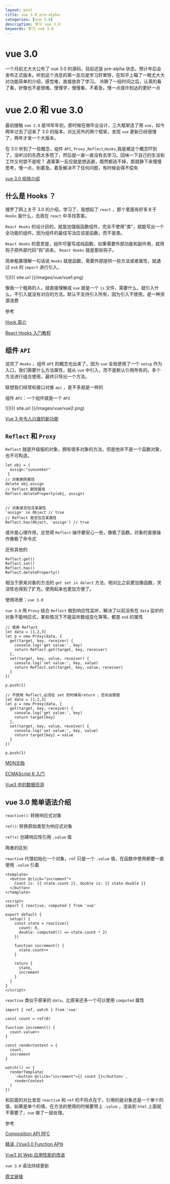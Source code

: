 ```yaml
---
layout: post
title: vue 3.0 pre-alpha
categories: [vue 3.0]
description: 学习 vue 3.0
keywords: 学习 vue 3.0
---
```


# vue 3.0 
一个月前尤大大公布了 vue 3.0 的源码，目前还是 pre-alpha 状态，预计年后会发布正式版本。听到这个消息的第一反应是学习好累呀，在知乎上瞄了一眼尤大大对功能简单的介绍，感觉难，直接放弃了学习。
冷静了一段时间之后，认真的看了看，好像也不是很难。慢慢学，慢慢看，不着急。慢一点或许到达的更好一点

# vue 2.0 和 vue 3.0 
最初接触 `vue 2.0` 是18年年初，那时候在做毕业设计，三大框架选了用 `vue`，如今两年过去了迎来了 3.0 的版本。对比另外的两个框架，发现 `vue` 更新已经很慢了，两年才发一个大版本。

在 3.0 听到了一些概念，组件 `API`, `Proxy` ,`Reflect`,`Hooks`,我是被这个概念吓到了，没听过的东西太多慌了，然后就一直一直没有去学习。回味一下自己的生活和工作又何尝不是呢？
遇事第一反应就是想逃避，既然都逃不掉，那就静下来慢慢思考，慢一点，别着急。着急解决不了任何问题，有时候会得不偿失

[vue 3.0  视频介绍](https://www.vuemastery.com/courses/vue-3-essentials/why-the-composition-api/)

## 什么是 Hooks ？

搜罗了网上关于 3.0 的介绍，学习了，我想起了 `react` ，那个里面有好多关于 `Hooks` 是什么，去我在 `react` 中寻找答案。

`React Hooks` 的设计目的，就是加强版函数组件，完全不使用"类"，就能写出一个全功能的组件。因为组件的最佳写法应该是函数，而不是类。

`React Hooks` 的意思是，组件尽量写成纯函数，如果需要外部功能和副作用，就用钩子把外部代码"钩"进来。 `React Hooks` 就是那些钩子。

简单粗暴理解一句话说 `Hooks` 就是函数，需要外部提供一些方法或者属性，就通过 `es6` 的 `import` 进行引入。
 

 ![]({{ site.url }}/images/vue/vue1.png)

像我一个粗熟的人，就直接理解成 `vue` 就是一个 `js` 文件，需要什么，就引入什么，不引入就没有对应的方法。默认不支持引入所有，因为引入不使用，是一种资源浪费

参考 

[Hook 简介](https://zh-hans.reactjs.org/docs/hooks-intro.html)

[React Hooks 入门教程](https://www.ruanyifeng.com/blog/2019/09/react-hooks.html)

## 组件 `API`
说完了 `Hooks` ，组件 `API` 的概念也出来了。因为 `vue` 全局使用了一个 `setup` 作为入口，我们需要什么方法属性，就从 `vue` 中引入，而不是默认引用所有的。多个方法进行组合使用，最终只导出一个方法。

联想我们经常和接口对接 `api` ，差不多就是一样的

组件 `API`：一个组件就是一个 `API` 

![]({{ site.url }}/images/vue/vue2.png)

[Vue 3 中令人兴奋的新功能](https://juejin.im/post/5dc3cfce6fb9a04a665f100e#heading-0)

## `Reflect` 和 `Proxy` 

`Reflect` 就是升级版的对象，拥有很多对象的方法，但是他并不是一个函数对象，也不可构造。

```
let obj = {
  assign:"sunseeker"
 }
// 对象删除属性
delete obj.assign
// Reflect 删除属性
Reflect.deleteProperty(obj, assign)


// 对象是否包含某属性
'assign' in Object // true
// Reflect 是否包含某属性
Reflect.has(Object, 'assign') // true
```
或许是心理作用，总觉得 `Reflect` 操作要安心一些，像极了函数。对象的直接操作像极了命令式

还有其他的

```
Reflect.get()
Reflect.set()
Reflect.has()
Reflect.deleteProperty()
```
相当于原来对象的方法的 `get set in delect` 方法，相对比之前更加像函数，灵活性也得到了扩充。使用起来也更加方便了。

使用场景：`vue 3.0`

`vue 3.0` 用 `Proxy` 结合 `Reflect` 做到响应性监听，解决了以前没有在 `data` 监听的对象不能响应式，某些情况下不能监听数组变化等等。都是 `es6` 的属性

```
// 使用 Reflect
let data = [1,2,3]
let p = new Proxy(data, {
  get(target, key, receiver) {
    console.log('get value:', key)
    return Reflect.get(target, key, receiver)
  },
  set(target, key, value, receiver) {
    console.log('set value:', key, value)
    return Reflect.set(target, key, value, receiver)
  }
})

p.push(1)

// 不使用 Reflect,必须在 set 的时候有return ，否则会报错
let data = [1,2,3]
let p = new Proxy(data, {
  get(target, key, receiver) {
    console.log('get value:', key)
    return target[key]
  },
  set(target, key, value, receiver) {
    console.log('set value:', key, value)
    return target[key] = value
  }
})

p.push(1)

```


[MDN文档](https://developer.mozilla.org/zh-CN/docs/Web/JavaScript/Reference/Global_Objects/Reflect) 

[ECMAScript 6 入门](http://es6.ruanyifeng.com/#docs/reflect)

[Vue3 中的数据侦测](https://juejin.im/post/5d99be7c6fb9a04e1e7baa34#comment)


## vue 3.0 简单语法介绍

`reactive()`: 转换响应式对象

`ref()`: 转换原始类型为响应式对象

`ref(x)` 创建响应性引用 `.value` 值

两者的区别

`reactive` 代理初始化一个对象，`ref` 只是一个 `.value` 值，在函数中使用都要一直使用 `.value` 引着


```
<template>
  <button @click="increment">
    Count is: {{ state.count }}, double is: {{ state.double }}
  </button>
</template>

<script>
import { reactive, computed } from 'vue'

export default {
  setup() {
    const state = reactive({
      count: 0,
      double: computed(() => state.count * 2)
    })

    function increment() {
      state.count++
    }

    return {
      state,
      increment
    }
  }
}
</script>
```

`reactive` 类似于原来的 `data`，比原来还多一个可以使用 `computed` 属性

```
import { ref, watch } from 'vue'

const count = ref(0)

function increment() {
  count.value++
}

const renderContext = {
  count,
  increment
}

watch(() => {
  renderTemplate(
    `<button @click="increment">{{ count }}</button>`,
    renderContext
  )
})
```

和前面的对比发现 `reactive` 和 `ref` 的不同点在于，引用的是对象还是一个单个的值，如果是单个的值，在方法的使用的时候要带上 `.value` ，渲染到 `html` 上面就不需要了，`vue` 做了一层处理。

参考

[Composition API RFC](https://vue-composition-api-rfc.netlify.com/#summary)

[精读《Vue3.0 Function API》](https://juejin.im/post/5d1955e3e51d4556d86c7b09)

[Vue3 对 Web 应用性能的改进](https://mp.weixin.qq.com/s/g5S4N78lUl4jPFsqnYLB4g)

`vue 3.0` 语法持续更新

[原文链接](http://sunseekers.cn/2019/11/08/vue3/)


